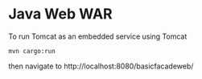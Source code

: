 
# Java Web WAR

To run Tomcat as an embedded service using Tomcat

```
mvn cargo:run
```

then navigate to http://localhost:8080/basicfacadeweb/






